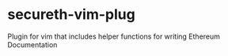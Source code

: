 # secureth-vim-plug
Plugin for vim that includes helper functions for writing Ethereum Documentation
